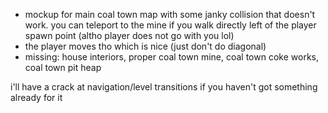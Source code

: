 - mockup for main coal town map with some janky collision that doesn't work. you can teleport to the mine if you walk directly left of the player spawn point (altho player does not go with you lol)
- the player moves tho which is nice (just don't do diagonal)
- missing: house interiors, proper coal town mine, coal town coke works, coal town pit heap

i'll have a crack at navigation/level transitions if you haven't got something already for it
